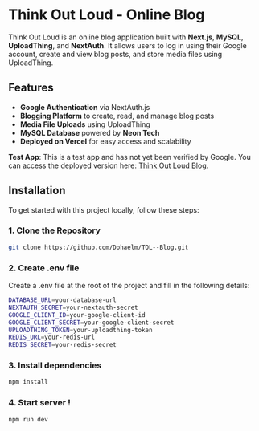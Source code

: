 # Think Out Loud - Online Blog

Think Out Loud is an online blog application built with **Next.js**, **MySQL**, **UploadThing**, and **NextAuth**. It allows users to log in using their Google account, create and view blog posts, and store media files using UploadThing.

## Features
- **Google Authentication** via NextAuth.js
- **Blogging Platform** to create, read, and manage blog posts
- **Media File Uploads** using UploadThing
- **MySQL Database** powered by **Neon Tech**
- **Deployed on Vercel** for easy access and scalability

**Test App**: This is a test app and has not yet been verified by Google. You can access the deployed version here: [Think Out Loud Blog](https://tol-blog.vercel.app/).


## Installation

To get started with this project locally, follow these steps:

### 1. Clone the Repository

```bash
git clone https://github.com/Dohaelm/TOL--Blog.git
```
### 2. Create .env file
Create a .env file at the root of the project and fill in the following details:
```bash
DATABASE_URL=your-database-url
NEXTAUTH_SECRET=your-nextauth-secret
GOOGLE_CLIENT_ID=your-google-client-id
GOOGLE_CLIENT_SECRET=your-google-client-secret
UPLOADTHING_TOKEN=your-uploadthing-token
REDIS_URL=your-redis-url
REDIS_SECRET=your-redis-secret
```
### 3. Install dependencies 
```bash
npm install
```
### 4. Start server ! 
```bash
npm run dev 
```




